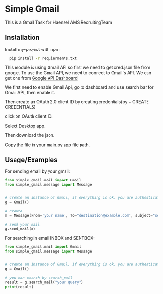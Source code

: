  
# Simple Gmail

This is a Gmail Task for Haensel AMS RecruitingTeam


## Installation

Install my-project with npm

```bash
  pip install -r requierments.txt
```

This module is using Gmail API so first we need to get cred.json file from google.
To use the Gmail API, we need to connect to Gmail's API. We can get one from [Google API Dashboard](https://console.developers.google.com/apis/dashboard)

We first need to enable Gmail Api, go to dashboard and use search bar for Gmail API, then enable it.

Then create an OAuth 2.0 client ID by creating credentials(by + CREATE CREDENTIALS)

click on OAuth client ID.

Select Desktop app.

Then download the json.

Copy the file in your main.py app file path.


## Usage/Examples


For sending email by your gmail:

```python
from simple_gmail.mail import Gmail
from simple_gmail.message import Message


# create an instance of Gmail, if everything is ok, you are authenticated here
g = Gmail()

# create 
m = Message(From='your name', To="destination@example.com", subject="some subject", body="some body", attachments=['/root/to/attachment1', '/root/to/attachment1'])

# send your mail
g.send_mail(m)

```

For searching in email INBOX and SENTBOX:

```python
from simple_gmail.mail import Gmail
from simple_gmail.message import Message


# create an instance of Gmail, if everything is ok, you are authenticated here
g = Gmail()

# you can search by search_mail
result = g.search_mail("your query")
print(result)
```
